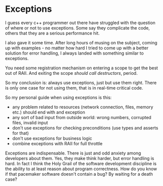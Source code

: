 
# Exceptions

  I guess every c++ programmer out there have struggled with the question of
  where or not to use exceptions. Some say they complicate the code, others that
  they are a serious performance hit.

  I also gave it some time. After long hours of musing on the subject, coming up
  with examples - no matter how hard I tried to come up with a better solution for
  error handling, I always landed with something similar to exceptions.

  You need some registration mechanism on entering a scope to get the best out of RAII.
  And exiting the scope *should call destructors*, period.

  So my conclusion is: always use exceptions, just but use them right. There is only one case 
  for not using them, that is in real-time critical code.

  So my personal guide when using exceptions is this:
  
  * any problem related to resources (network connection, files, memory etc.) should end with and exception
  * any sort of bad input from outside world: wrong numbers, corrupted files, invalid input
  * don't use exceptions for checking preconditions (use types and asserts for that)
  * don't use exceptions for business logic
  * combine exceptions with RAII for full throttle

  Exceptions are indispensable. There is just and odd anxiety among developers about them.
  Yes, they make think harder, but error handling is hard. In fact I think the Holy Grail of 
  the software development discipline is the ability to at least reason about program correctness.
  How do you know if that pacemaker software doesn't contain a bug? By waiting for a death case?


